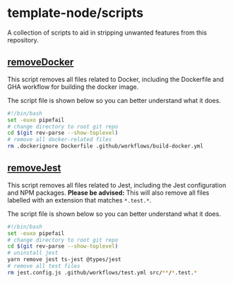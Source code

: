 # template-node/scripts

A collection of scripts to aid in stripping unwanted features from this repository.

## [removeDocker](./removeDocker.sh)

This script removes all files related to Docker, including the Dockerfile and GHA workflow for building the docker image.

The script file is shown below so you can better understand what it does.

```bash
#!/bin/bash
set -euxo pipefail
# change directory to root git repo
cd $(git rev-parse --show-toplevel)
# remove all docker-related files
rm .dockerignore Dockerfile .github/workflows/build-docker.yml
```

## [removeJest](./removeJest.sh)

This script removes all files related to Jest, including the Jest configuration and NPM packages. **Please be advised:** This will also remove all files labelled with an extension that matches `*.test.*`.

The script file is shown below so you can better understand what it does.

```bash
#!/bin/bash
set -euxo pipefail
# change directory to root git repo
cd $(git rev-parse --show-toplevel)
# uninstall jest
yarn remove jest ts-jest @types/jest
# remove all test files
rm jest.config.js .github/workflows/test.yml src/**/*.test.*
```
